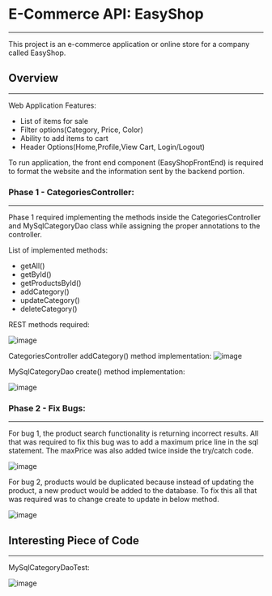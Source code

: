 # E-Commerce API: EasyShop
___
This project is an e-commerce application or online store for a company called
EasyShop. 
## Overview
___
Web Application Features:
* List of items for sale
* Filter options(Category, Price, Color)
* Ability to add items to cart
* Header Options(Home,Profile,View Cart, Login/Logout)

To run application, the front end component (EasyShopFrontEnd) is required to format the website 
and the information sent by the backend portion.


### Phase 1 -  CategoriesController:
___
Phase 1 required implementing the methods inside the CategoriesController 
and MySqlCategoryDao class while assigning the proper annotations to the controller. 

List of implemented methods:
* getAll()
* getById()
* getProductsById()
* addCategory()
* updateCategory()
* deleteCategory()

REST methods required:

![image](https://github.com/CristiSavca/EasyShop/assets/58373811/66983767-28f0-4a83-bf2b-9728d3a93424)


CategoriesController addCategory() method implementation:
![image](https://github.com/CristiSavca/EasyShop/assets/58373811/0a83ee5b-58fc-4438-8536-035ac352d30b)


MySqlCategoryDao create() method implementation:

![image](https://github.com/CristiSavca/EasyShop/assets/58373811/9fe160dc-cd9c-4036-9c00-7470c5aacbf3)

### Phase 2 -  Fix Bugs:
___

For bug 1, the product search functionality is returning incorrect results.
All that was required to fix this bug was to add a maximum price line in 
the sql statement. The maxPrice was also added twice inside the try/catch code.

![image](https://github.com/CristiSavca/EasyShop/assets/58373811/a91db119-7f2a-45d4-91f3-9e124f99545d)

For bug 2, products would be duplicated because instead of updating the product,
a new product would be added to the database. To fix this all that was required was to
change create to update in below method.

![image](https://github.com/CristiSavca/EasyShop/assets/58373811/4bb57e07-baf3-4a79-b48a-57cdc6dd6fbc)

## Interesting Piece of Code
___

MySqlCategoryDaoTest:

![image](https://github.com/CristiSavca/EasyShop/assets/58373811/630d940a-8795-42d6-b19c-781184d0c563)


